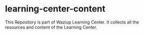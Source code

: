 # learning-center-content

This Repository is part of Waziup Learning Center. It collects all the resources and content of the Learning Center.
